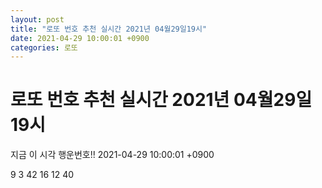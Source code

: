 ```yaml
---
layout: post
title: "로또 번호 추천 실시간 2021년 04월29일19시"
date: 2021-04-29 10:00:01 +0900
categories: 로또
---
```


# 로또 번호 추천 실시간 2021년 04월29일19시

지금 이 시각 행운번호!! 2021-04-29 10:00:01 +0900

 9  3  42  16  12  40 

